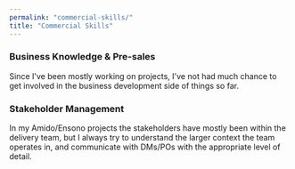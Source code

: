 ```yaml
---
permalink: "commercial-skills/"
title: "Commercial Skills"
---
```


### Business Knowledge & Pre-sales

Since I've been mostly working on projects, I've not had much chance to get involved in the business development side of things so far.

### Stakeholder Management

In my Amido/Ensono projects the stakeholders have mostly been within the delivery team, but I always try to understand the larger context the team operates in, and communicate with DMs/POs with the appropriate level of detail.
